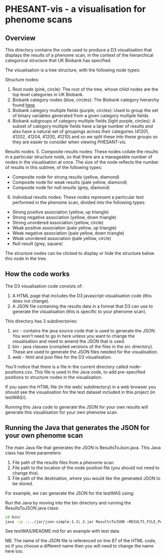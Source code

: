 
# PHESANT-vis - a visualisation for phenome scans

## Overview

This directory contains the code used to produce a D3 visualisation that displays the results of a phenome scan, in the context of the hierarchical categorical structure that UK Biobank has specified.

The visualisation is a tree structure, with the following node types:

Structure nodes:
1. Root node (pink, circle): The root of the tree, whose child nodes are the top level categories in UK Biobank.
2. Biobank category nodes (blue, circles): The Biobank category hierarchy found [here](http://biobank.ctsu.ox.ac.uk/showcase/label.cgi).
3. Biobank category multiple fields (purple, circles): Used to group the set of binary variables generated from a given category multiple fields.
4. Biobank subgroups of category multiple fields (light purple, circles): A subset of category multiple fields have a large number of results and also have a natural set of 
groupings across their categories (41201, 41202, 41204, 41200, 41210) and so we split these into these groups so they are easier to consider when viewing PHESANT-vis.

Results nodes:
5. Composite results nodes: These nodes collate the results in a particular structure node, so that there are a manageable number of nodes in the visualisation at once. The size of the node reflects the number of results in this subtree, of the following types:
 - Composite node for strong results (yellow, diamond)
 - Composite node for weak results (pale yellow, diamond)
 - Composite node for null results (grey, diamond)
6. Individual results nodes: These nodes represent a particular test performed in the phenome scan, divided into the following types:
 - Strong positive association (yellow, up triangle)
 - Strong negative association (yellow, down triangle)
 - Strong unordered association (yellow, circle)
 - Weak positive association (pale yellow, up triangle)
 - Weak negative association (pale yellow, down triangle)
 - Weak unordered association (pale yellow, circle)
 - Null result (grey, square)

The structure nodes can be clicked to display or hide the structure below this node in the tree.

## How the code works

The D3 visualisation code consists of:

1. A HTML page that includes the D3 javascript visualisation code (this does not change).
2. A JSON file containing the results data in a format that D3 can use to generate the visualisation (this is specific to your phenome scan).

This directory has 3 subdirectories:

1. src - contains the java source code that is used to generate the JSON. You won't need to go in here unless you
want to change the visualisation and need to amend the JSON that is used.
2. bin - java classes (compiled versions of the files in the src directory). These are used to generate the JSON files needed
for the visualisation.
3. web - html and json files for the D3 visualisation.

You'll notice that there is a file in the current directory called node-positions.csv. This file is used in the Java code, to add pre-specified positions to structure nodes in the visualisation.

If you open the HTML file (in the web/ subdirectory) in a web browser you should see the visualisation for the test dataset included in this project (in testWAS/).

Running this Java code to generate the JSON for your own results will generate this visualisation for your own phenome scan.

## Running the Java that generates the JSON for your own phenome scan

The main Java file that generates the JSON is ResultsToJson.java. This Java class has three parameters:

1. File path of the results files from a phenome scan.
2. File path to the location of the node position file (you should not need to change this).
3. File path of the destination, where you would like the generated JSON to be stored. 

For example, we can generate the JSON for the testWAS using:

Run the Java by moving into the bin directory and running the ResultsToJSON java class:

```bash
cd bin/
java -cp .:../jar/json-simple-1.1\ 2.jar ResultsToJSON <RESULTS_FILE_PATH> "../node-positions.csv" "../web/java-json.json"
```

See testWAS/README.md for an example with test data.

NB: The name of the JSON file is referenced on line 87 of the HTML code, so if you choose a different name then you will need to change the name here too.







